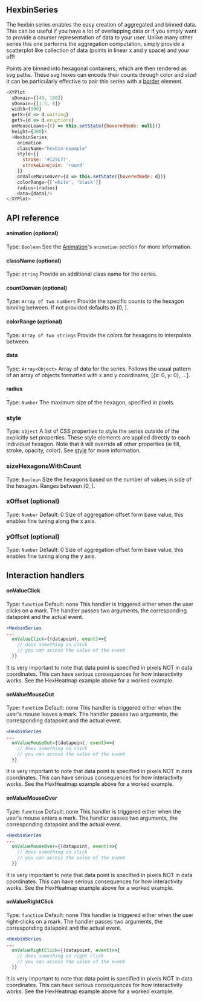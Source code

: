 ## HexbinSeries

The hexbin series enables the easy creation of aggregated and binned data. This can be useful if you have a lot of overlapping data or if you simply want to provide a courser representation of data to your user. Unlike many other series this one performs the aggregation computation, simply provide a scatterplot like collection of data (points in linear x and y space) and your off!


<!-- INJECT:"HexbinSizeExampleWithLink" -->


Points are binned into hexagonal containers, which are then rendered as svg paths. These svg hexes can encode their counts through color and size! It can be particularly effective to pair this series with a [border](borders.md) element.

```javascript
<XYPlot
  xDomain={[40, 100]}
  yDomain={[1.5, 8]}
  width={300}
  getX={d => d.waiting}
  getY={d => d.eruptions}
  onMouseLeave={() => this.setState({hoveredNode: null})}
  height={300}>
  <HexbinSeries
    animation
    className="hexbin-example"
    style={{
      stroke: '#125C77',
      strokeLinejoin: 'round'
    }}
    onValueMouseOver={d => this.setState({hoveredNode: d})}
    colorRange={['white', 'black']}
    radius={radius}
    data={data}/>
</XYPlot>
```

<!-- INJECT:"HexHeatmapWithLink" -->

## API reference

#### animation (optional)  
Type: `Boolean`
See the [Animation](animation.md)'s `animation` section for more information.

#### className (optional)
Type: `string`
Provide an additional class name for the series.

#### countDomain (optional)
Type: `Array of two numbers`
Provide the specific counts to the hexagon binning between. If not provided defaults to [0, <max number of cells in a binning>].

#### colorRange (optional)
Type: `Array of two strings`
Provide the colors for hexagons to interpolate between.

#### data
Type: `Array<Object>`
Array of data for the series. Follows the usual pattern of an array of objects formatted with x and y coordinates, [{x: 0, y: 0}, ...].

#### radius
Type: `Number`
The maximum size of the hexagon, specified in pixels.

### style
Type: `object`
A list of CSS properties to style the series outside of the explicitly set properties. These style elements are applied directly to each individual hexagon. Note that it will override all other properties (ie fill, stroke, opacity, color). See [style](style.md) for more information.

### sizeHexagonsWithCount
Type: `Boolean`
Size the hexagons based on the number of values in side of the hexagon. Ranges between [0, <radius prop>].

### xOffset (optional)
Type: `Number`
Default: 0
Size of aggregation offset form base value, this enables fine tuning along the x axis.

### yOffset (optional)
Type: `Number`
Default: 0
Size of aggregation offset form base value, this enables fine tuning along the y axis.

## Interaction handlers
#### onValueClick
Type: `function`
Default: none
This handler is triggered either when the user clicks on a mark.
The handler passes two arguments, the corresponding datapoint and the actual event.
```jsx
<HexbinSeries
...
  onValueClick={(datapoint, event)=>{
    // does something on click
    // you can access the value of the event
  }}
```
It is very important to note that data point is specified in pixels NOT in data coordinates. This can have serious consequences for how interactivity works. See the HexHeatmap example above for a worked example.

#### onValueMouseOut
Type: `function`
Default: none
This handler is triggered either when the user's mouse leaves a mark.
The handler passes two arguments, the corresponding datapoint and the actual event.
```jsx
<HexbinSeries
...
  onValueMouseOut={(datapoint, event)=>{
    // does something on click
    // you can access the value of the event
  }}
```
It is very important to note that data point is specified in pixels NOT in data coordinates. This can have serious consequences for how interactivity works. See the HexHeatmap example above for a worked example.

#### onValueMouseOver
Type: `function`
Default: none
This handler is triggered either when the user's mouse enters a mark.
The handler passes two arguments, the corresponding datapoint and the actual event.
```jsx
<HexbinSeries
...
  onValueMouseOver={(datapoint, event)=>{
    // does something on click
    // you can access the value of the event
  }}
```
It is very important to note that data point is specified in pixels NOT in data coordinates. This can have serious consequences for how interactivity works. See the HexHeatmap example above for a worked example.

#### onValueRightClick
Type: `function`
Default: none
This handler is triggered either when the user right-clicks on a mark.
The handler passes two arguments, the corresponding datapoint and the actual event.
```jsx
<HexbinSeries
...
  onValueRightClick={(datapoint, event)=>{
    // does something on right click
    // you can access the value of the event
  }}
```
It is very important to note that data point is specified in pixels NOT in data coordinates. This can have serious consequences for how interactivity works. See the HexHeatmap example above for a worked example.
